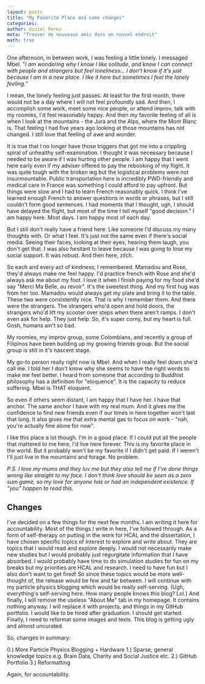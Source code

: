 ```yaml
---
layout: posts
title: "My Favorite Place and some changes"
categories:
author: Uzziel Perez
meta: "Trouver de nouveaux amis dans un nouvel endroit"
math: true
---
```


One afternoon, in between work, I was feeling a little lonely.
I messaged Mbel. "*I am wondering why I know I like solitude, and know I can connect with people and strangers but feel loneliness... I don't know if it's just because I am in a new place. I like it here but sometimes I feel the lonely feeling.*"

I mean, the lonely feeling just passes. At least for the first month, there would not be a day where I will not feel profoundly sad. And then, I accomplish some work, meet some nice people, or attend improv, talk with my roomies, I'd feel reasonably happy. And then my favorite feeling of all is when I look at the mountains - the Jura and the Alps, where the Mont Blanc is. That feeling I had five years ago looking at those mountains has not changed. I still love that feeling of awe and wonder.

It is true that I no longer have those triggers that got me into a crippling spiral of unhealthy self-examination. I thought it was necessary because I needed to be aware if I was hurting other people.
I am happy that I went here early even if my adviser offered to pay the rebooking of my flight. It was quite tough with the broken leg but the logistical problems were not insurmountable. Public transportation here is incredibly PWD-friendly and medical care in France was something I could afford to pay upfront. But things were slow and I had to learn French reasonably quick. I think I've learned enough French to answer questions in words or phrases, but I still couldn't form good sentences. I had moments that I thought, ugh, I should have delayed the flight, but most of the time I tell myself "good decision." I am happy here. Most days. I am happy most of each day.

But I still don't really have a friend here. Like someone I'd discuss my many thoughts with. Or what I feel. It's just not the same even if there's social media. Seeing their faces, looking at their eyes, hearing them laugh, you don't get that. I was also hesitant to leave because I was going to lose my social support. It was robust. And then here, zilch.

So each and every act of kindness, I remembered. Mamadou and Rose, they'd always make me feel happy. I'd practice french with Rose and she'd always ask me about my foot. I love it when I finish paying for my food she'd say "Merci Ma Belle, au revoir". It's the sweetest thing. And my first hug was from her too. Mamadou would always get my plate and bring it to the table. These two were consistently nice. That is why I remember them. And there were the strangers. The strangers who'd open and hold doors, the strangers who'd lift my scooter over steps when there aren't ramps. I don't even ask for help. They just help. So, it's super corny, but my heart is full. Gosh, humans ain't so bad.

My roomies, my improv group, some Colombians, and recently a group of Filipinos have been building up my growing friends group. But the social group is still in it's nascent stage.

My go-to person really right now is Mbel. And when I really feel down she'd call me. I told her I don't know why she seems to have the right words to make me feel better. I heard from someone that according to Buddhist philosophy has a definition for "eloquence". It is the capacity to reduce suffering. Mbel is THAT eloquent.

So even if others seem distant, I am happy that I have her. I have that anchor. The same anchor I have with my real mum. And it gives me the confidence to find new friends even if our times in here together won't last that long. It also gives me that extra mental gas to focus on work - "nah, you're actually fine alone for now".

I like this place a lot though. I'm in a good place. If I could put all the people that mattered to me here, I'd live here forever. This is my favorite place in the world. But it probably won't be my favorite if I didn't get paid. If I weren't I'll just live in the mountains and forage. No problem.

*P.S. I love my mums and they luv me but they also tell me if I've done things wrong like straight to my face. I don't think love should be seen as a zero sum game, so my love for anyone has or had an independent existence. If "you" happen to read this.*

## Changes

I've decided on a few things for the next few months. I am writing it here for accountability. Most of the things I write in here, I've followed through. As a form of self-therapy on putting in the work for HCAL and the dissertation, I have chosen specific topics of interest to explore and write about. They are topics that I would read and explore deeply. I would not necessarily make new studies but I would probably just regurgitate information that I have absorbed. I would probably have time to do simulation studies for fun on my breaks but my priorities are HCAL and research. I need to have fun but I also don't want to get fired! So since these topics would be more well-thought of, the release would be few and far between. I will continue with my particle physics blogging which would be really self-serving. (Ugh, everything's self-serving here. How many people knows this blog? Lol.) And finally, I will remove the useless "About Me" tab in my homepage. It contains nothing anyway. I will replace it with projects, and things in my GitHub portfolio. I would like to be hired after graduation. I should get started. Finally, I need to reformat some images and texts. This blog is getting ugly and almost uncurated.

So, changes in summary:

0.) More Particle Physics Blogging + Hardware
1.) Sparse, general knowledge topics e.g. Brain Data, Charity and Social Justice etc.
2.) GitHub Portfolio
3.) Reformatting

Again, for accountability.
